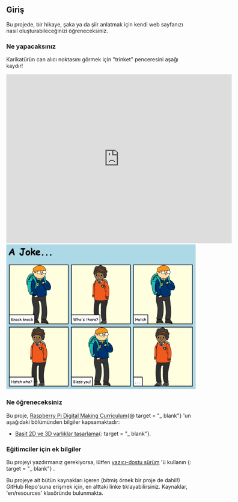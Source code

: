 ## Giriş

Bu projede, bir hikaye, şaka ya da şiir anlatmak için kendi web sayfanızı nasıl oluşturabileceğinizi öğreneceksiniz.

### Ne yapacaksınız

Karikatürün can alıcı noktasını görmek için "trinket" penceresini aşağı kaydır!

<div class="trinket">
  <iframe src="https://trinket.io/embed/html/c8afdef912?outputOnly=true&start=result" width="600" height="450" frameborder="0" marginwidth="0" marginheight="0" allowfullscreen>
  </iframe>
  <img src="images/story-final.png">
</div>

### Ne öğreneceksiniz

Bu proje, [Raspberry Pi Digital Making Curriculum](http://rpf.io/curriculum){@ target = "_ blank"} 'un aşağıdaki bölümünden bilgiler kapsamaktadır:

+ [Basit 2D ve 3D varlıklar tasarlama](https://www.raspberrypi.org/curriculum/design/creator){: target = "_ blank"}.

### Eğitimciler için ek bilgiler

Bu projeyi yazdırmanız gerekiyorsa, lütfen [yazıcı-dostu sürüm](https://projects.raspberrypi.org/en/projects/tell-a-story/print) 'ü kullanın {: target = "_ blank"} .

Bu projeye ait bütün kaynakları içeren (bitmiş örnek bir proje de dahil!) GitHub Repo'suna erişmek için, en alttaki linke tıklayabilirsiniz. Kaynaklar, 'en/resources' klasöründe bulunmakta.